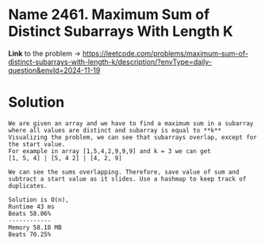 # Name 2461. Maximum Sum of Distinct Subarrays With Length K

**Link** to the problem -> https://leetcode.com/problems/maximum-sum-of-distinct-subarrays-with-length-k/description/?envType=daily-question&envId=2024-11-19

# Solution

```
We are given an array and we have to find a maximum sum in a subarray where all values are distinct and subarray is equal to **k**
Visualizing the problem, we can see that subarrays overlap, except for the start value.
For example in array [1,5,4,2,9,9,9] and k = 3 we can get
[1, 5, 4] | [5, 4 2] | [4, 2, 9]

We can see the sums overlapping. Therefore, save value of sum and subtract a start value as it slides. Use a hashmap to keep track of duplicates.

Solution is O(n), 
Runtime 43 ms
Beats 58.06%
------------
Memory 58.18 MB
Beats 70.25%

```


